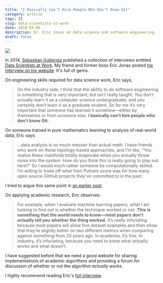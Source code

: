 ```yaml
---
title: "I Basically Can't Hire People Who Don't Know Git"
category: Article
tags: []
slug: data-scientists-at-work
date: 2018-03-05
description: Dr. Eric Jonas on data science and software engineering.
draft: false
---
```


<a href="https://www.amazon.com/Data-Scientists-Work-Sebastian-Gutierrez/dp/1430265981/ref=as_li_ss_il?ie=UTF8&qid=1526993204&sr=8-1&keywords=data+scientists+at+work&linkCode=li3&tag=dothopper-20&linkId=a70ac620890835586f99a1e775db4d86" target="_blank"><img border="0" src="//ws-na.amazon-adsystem.com/widgets/q?_encoding=UTF8&ASIN=1430265981&Format=_SL250_&ID=AsinImage&MarketPlace=US&ServiceVersion=20070822&WS=1&tag=dothopper-20" ></a><img src="https://ir-na.amazon-adsystem.com/e/ir?t=dothopper-20&l=li3&o=1&a=1430265981" width="1" height="1" border="0" alt="" style="border:none !important; margin:0px !important;" />

In 2014, [Sebastian Gutierrez](https://twitter.com/seb_g) published a collection of interviews entitled [Data Scientists at Work](https://amzn.to/2Lo0A7s). My friend and former boss Eric Jonas posted [his interview on his website](http://ericjonas.com/datascientistsatwork.html). It's full of gems.

On engineering skills required for data science work, Eric says,

> On the industry side, I think that the ability to do software engineering is something that is very important, but isn’t really taught. You don’t actually learn it as a computer science undergraduate, and you certainly don’t learn it as a graduate student. So for me it’s very important that someone has learned it somehow—either by themselves or from someone else. __I basically can’t hire people who don’t know Git.__

On someone trained in pure mathematics learning to analysis of real-world data, Eric says:

> ...data analysis is so much messier than actual math. I have friends who work on these topology-based approaches, and I’m like, “You realize these manifolds totally evaporate when you actually throw noise into the system. How do you think this is really going to play out here?” So I would much rather someone be computationally skilled. I’m willing to trade off what their Putnam score was for how many open source GitHub projects they’ve committed to in the past.

I tried to argue this same point in [an earlier post](https://tdhopper.com/how/).

On applying academic research, Eric observes:

> For example, when I evaluate machine learning papers, what I am looking to find out is whether the technique worked or not. __This is something that the world needs to know—most papers don’t actually tell you whether the thing worked.__ It’s really infuriating because most papers will show five dataset examples and then show that they’re slightly better on two different metrics when comparing against something from 20 years ago. In academia, it’s fine. In industry, it’s infuriating, because you need to know what actually works and what doesn’t.

I have suggested before that we need a good website for sharing implementations of academic algorithms and providing a forum for discussion of whether or not the algorithm _actually works_.

I highly recommend reading Eric's [full interview](http://ericjonas.com/datascientistsatwork.html).
